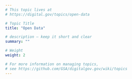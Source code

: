 ```yaml
---
# This topic lives at
# https://digital.gov/topics/open-data

# Topic Title
title: "Open Data"

# description — keep it short and clear
summary: ""

# Weight
weight: 2

# For more information on managing topics,
# see https://github.com/GSA/digitalgov.gov/wiki/topics
---
```

